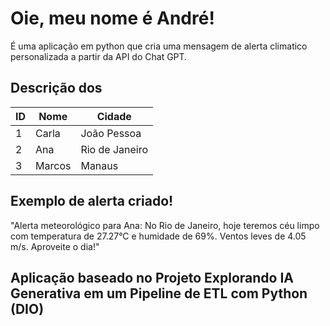 
# Oie, meu nome é André! 

É uma aplicação em python que cria uma mensagem de alerta climatico personalizada  a partir da API do Chat GPT.





## Descrição dos 

|ID | Nome| Cidade|
|--|--|---|
|1| Carla | João Pessoa  |
|2| Ana   | Rio de Janeiro|
|3| Marcos| Manaus       |

## Exemplo de alerta criado!

"Alerta meteorológico para Ana: No Rio de Janeiro, hoje teremos céu limpo com temperatura de 27.27°C e humidade de 69%. Ventos leves de 4.05 m/s. Aproveite o dia!"


## Aplicação baseado no Projeto Explorando IA Generativa em um Pipeline de ETL com Python (DIO)

 
